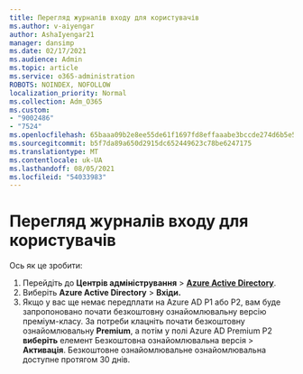 ```yaml
---
title: Перегляд журналів входу для користувачів
ms.author: v-aiyengar
author: AshaIyengar21
manager: dansimp
ms.date: 02/17/2021
ms.audience: Admin
ms.topic: article
ms.service: o365-administration
ROBOTS: NOINDEX, NOFOLLOW
localization_priority: Normal
ms.collection: Adm_O365
ms.custom:
- "9002486"
- "7524"
ms.openlocfilehash: 65baaa09b2e8ee55de61f1697fd8effaaabe3bccde274d6b5e5ab2382bdca8c8
ms.sourcegitcommit: b5f7da89a650d2915dc652449623c78be6247175
ms.translationtype: MT
ms.contentlocale: uk-UA
ms.lasthandoff: 08/05/2021
ms.locfileid: "54033983"
---
```

# <a name="review-sign-in-logs-for-users"></a>Перегляд журналів входу для користувачів

Ось як це зробити:

1. Перейдіть до **Центрів адміністрування**  >  **[Azure Active Directory](https://go.microsoft.com/fwlink/p/?linkid=2067268)**.
1. Виберіть **Azure Active Directory**  >  **Вхіди.**
1. Якщо у вас ще немає передплати на Azure AD P1 або P2, вам буде запропоновано почати безкоштовну ознайомлювальну версію преміум-класу. За потреби клацніть почати безкоштовну ознайомлювальну **Premium**, а потім у полі Azure AD Premium P2 **виберіть** елемент Безкоштовна ознайомлювальна версія  >  **Активація**. Безкоштовне ознайомлювальне ознайомлювальна доступне протягом 30 днів.